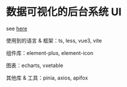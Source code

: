 # 数据可视化的后台系统 UI

see [here](https://www.github.com/xiaoyan13/echart-project)

使用到的语言 & 框架：ts, less, vue3, vite

组件库：element-plus, element-icon

图表：echarts, vxetable

其他库 & 工具：pinia, axios, apifox